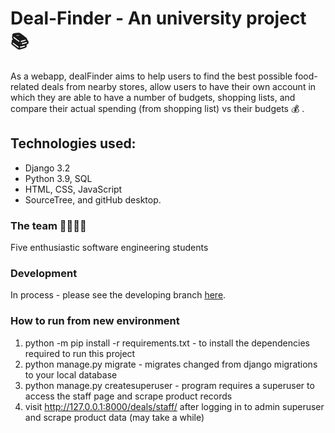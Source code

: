 # Deal-Finder - An university project :books:

As a webapp, dealFinder aims to help users to find the best possible food-related deals from nearby stores, allow users to have their own account in which they are able to have a number of budgets, shopping lists, and compare their actual spending (from shopping list) vs their budgets :moneybag: . 

## Technologies used:
 * Django 3.2
 * Python 3.9, SQL
 * HTML, CSS, JavaScript
 * SourceTree, and gitHub desktop. 


### The team :woman_technologist::man_technologist:
Five enthusiastic software engineering students 

### Development 
In process - please see the developing branch [here](https://github.com/NihalKPatel/Deal-Finder/tree/developer). 

### How to run from new environment
1. python -m pip install -r requirements.txt - to install the dependencies required to run this project
1. python manage.py migrate - migrates changed from django migrations to your local database
2. python manage.py createsuperuser - program requires a superuser to access the staff page and scrape product records 
3. visit http://127.0.0.1:8000/deals/staff/ after logging in to admin superuser and scrape product data (may take a while)
